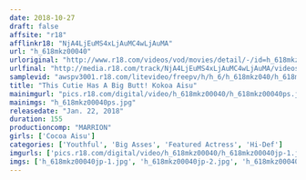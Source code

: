 ```yaml
---
date: 2018-10-27
draft: false
affsite: "r18"
afflinkr18: "NjA4LjEuMS4xLjAuMC4wLjAuMA"
url: "h_618mkz00040"
urloriginal: "http://www.r18.com/videos/vod/movies/detail/-/id=h_618mkz00040"
urlfinal: "http://media.r18.com/track/NjA4LjEuMS4xLjAuMC4wLjAuMA/videos/vod/movies/detail/-/id=h_618mkz00040"
samplevid: "awspv3001.r18.com/litevideo/freepv/h/h_6/h_618mkz040/h_618mkz040_dmb_w.mp4"
title: "This Cutie Has A Big Butt! Kokoa Aisu"
mainimgurl: "pics.r18.com/digital/video/h_618mkz00040/h_618mkz00040ps.jpg"
mainimgs: "h_618mkz00040ps.jpg"
releasedate: "Jan. 22, 2018"
duration: 155
productioncomp: "MARRION"
girls: ['Cocoa Aisu']
categories: ['Youthful', 'Big Asses', 'Featured Actress', 'Hi-Def']
imgurls: ['pics.r18.com/digital/video/h_618mkz00040/h_618mkz00040jp-1.jpg', 'pics.r18.com/digital/video/h_618mkz00040/h_618mkz00040jp-2.jpg', 'pics.r18.com/digital/video/h_618mkz00040/h_618mkz00040jp-3.jpg', 'pics.r18.com/digital/video/h_618mkz00040/h_618mkz00040jp-4.jpg', 'pics.r18.com/digital/video/h_618mkz00040/h_618mkz00040jp-5.jpg', 'pics.r18.com/digital/video/h_618mkz00040/h_618mkz00040jp-6.jpg', 'pics.r18.com/digital/video/h_618mkz00040/h_618mkz00040jp-7.jpg', 'pics.r18.com/digital/video/h_618mkz00040/h_618mkz00040jp-8.jpg', 'pics.r18.com/digital/video/h_618mkz00040/h_618mkz00040jp-9.jpg', 'pics.r18.com/digital/video/h_618mkz00040/h_618mkz00040jp-10.jpg', 'pics.r18.com/digital/video/h_618mkz00040/h_618mkz00040jp-11.jpg', 'pics.r18.com/digital/video/h_618mkz00040/h_618mkz00040jp-12.jpg', 'pics.r18.com/digital/video/h_618mkz00040/h_618mkz00040jp-13.jpg', 'pics.r18.com/digital/video/h_618mkz00040/h_618mkz00040jp-14.jpg', 'pics.r18.com/digital/video/h_618mkz00040/h_618mkz00040jp-15.jpg', 'pics.r18.com/digital/video/h_618mkz00040/h_618mkz00040jp-16.jpg', 'pics.r18.com/digital/video/h_618mkz00040/h_618mkz00040jp-17.jpg', 'pics.r18.com/digital/video/h_618mkz00040/h_618mkz00040jp-18.jpg', 'pics.r18.com/digital/video/h_618mkz00040/h_618mkz00040jp-19.jpg', 'pics.r18.com/digital/video/h_618mkz00040/h_618mkz00040jp-20.jpg']
imgs: ['h_618mkz00040jp-1.jpg', 'h_618mkz00040jp-2.jpg', 'h_618mkz00040jp-3.jpg', 'h_618mkz00040jp-4.jpg', 'h_618mkz00040jp-5.jpg', 'h_618mkz00040jp-6.jpg', 'h_618mkz00040jp-7.jpg', 'h_618mkz00040jp-8.jpg', 'h_618mkz00040jp-9.jpg', 'h_618mkz00040jp-10.jpg', 'h_618mkz00040jp-11.jpg', 'h_618mkz00040jp-12.jpg', 'h_618mkz00040jp-13.jpg', 'h_618mkz00040jp-14.jpg', 'h_618mkz00040jp-15.jpg', 'h_618mkz00040jp-16.jpg', 'h_618mkz00040jp-17.jpg', 'h_618mkz00040jp-18.jpg', 'h_618mkz00040jp-19.jpg', 'h_618mkz00040jp-20.jpg']
---
```

